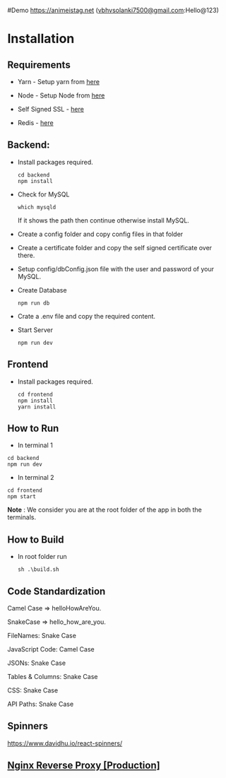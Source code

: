 #Demo
https://animeistag.net (vbhvsolanki7500@gmail.com:Hello@123)

# Installation

## Requirements

* Yarn - Setup yarn from [here](https://classic.yarnpkg.com/en/docs/install/#windows-stable)

* Node - Setup Node from [here](https://docs.npmjs.com/downloading-and-installing-node-js-and-npm)

* Self Signed SSL - [here](https://zeropointdevelopment.com/how-to-get-https-working-in-windows-10-localhost-dev-environment/)

* Redis - [here](https://linuxize.com/post/how-to-install-and-configure-redis-on-ubuntu-18-04/)

## Backend:
* Install packages required.

    ```
    cd backend
    npm install
    ```
* Check for MySQL
    ```
    which mysqld
    ```
    If it shows the path then continue otherwise install MySQL.
* Create a config folder and copy config files in that folder

* Create a certificate folder and copy the self signed certificate over there.

* Setup config/dbConfig.json file with the user and password of your MySQL.

* Create Database
    ```
    npm run db
    ```

* Crate a .env file and copy the required content.
* Start Server
    ```
    npm run dev
    ```

## Frontend
* Install packages required.
    ```
    cd frontend
    npm install
    yarn install
    ```

## How to Run
* In terminal 1
```
cd backend
npm run dev
```
* In terminal 2
```
cd frontend
npm start
```
<strong>Note</strong> : We consider you are at the root folder of the app in both the terminals.


## How to Build
* In root folder run
    ```
    sh .\build.sh
    ```


## Code Standardization

Camel Case => helloHowAreYou.

SnakeCase => hello_how_are_you.


FileNames: Snake Case

JavaScript Code: Camel Case

JSONs: Snake Case

Tables & Columns: Snake Case

CSS: Snake Case

API Paths: Snake Case

## Spinners
https://www.davidhu.io/react-spinners/

## [Nginx Reverse Proxy [Production]](https://gist.github.com/basharovV/e25989cc918f0b21ded26c8bf3be8400)

